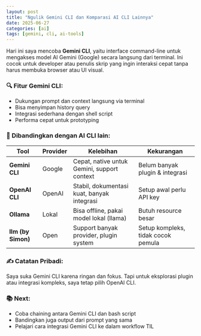 ```yaml
---
layout: post
title: "Ngulik Gemini CLI dan Komparasi AI CLI Lainnya"
date: 2025-06-27
categories: [ai]
tags: [gemini, cli, ai-tools]
---
```


Hari ini saya mencoba **Gemini CLI**, yaitu interface command-line untuk mengakses model AI Gemini (Google) secara langsung dari terminal. Ini cocok untuk developer atau penulis skrip yang ingin interaksi cepat tanpa harus membuka browser atau UI visual.

### 🔍 Fitur Gemini CLI:
- Dukungan prompt dan context langsung via terminal
- Bisa menyimpan history query
- Integrasi sederhana dengan shell script
- Performa cepat untuk prototyping

### 🤝 Dibandingkan dengan AI CLI lain:

| Tool             | Provider  | Kelebihan                                  | Kekurangan                          |
|------------------|-----------|--------------------------------------------|-------------------------------------|
| **Gemini CLI**   | Google    | Cepat, native untuk Gemini, support context | Belum banyak plugin & integrasi     |
| **OpenAI CLI**   | OpenAI    | Stabil, dokumentasi kuat, banyak integrasi  | Setup awal perlu API key            |
| **Ollama**       | Lokal     | Bisa offline, pakai model lokal (llama)     | Butuh resource besar                |
| **llm (by Simon)**| Open     | Support banyak provider, plugin system      | Setup kompleks, tidak cocok pemula  |


### ✍️ Catatan Pribadi:
Saya suka Gemini CLI karena ringan dan fokus. Tapi untuk eksplorasi plugin atau integrasi kompleks, saya tetap pilih OpenAI CLI.


### 📚 Next:
- Coba chaining antara Gemini CLI dan bash script
- Bandingkan juga output dari prompt yang sama
- Pelajari cara integrasi Gemini CLI ke dalam workflow TIL

